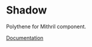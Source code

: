 # Shadow

Polythene for Mithril component.

[Documentation](../../docs/components/mithril/shadow.md)

